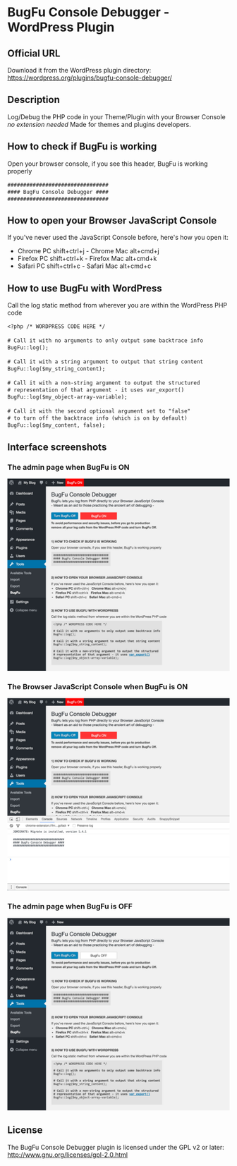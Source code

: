 # BugFu Console Debugger - WordPress Plugin

## Official URL
Download it from the WordPress plugin directory:  
https://wordpress.org/plugins/bugfu-console-debugger/

## Description
Log/Debug the PHP code in your Theme/Plugin with your Browser Console *no extension needed* Made for themes and plugins developers.

## How to check if BugFu is working
Open your browser console, if you see this header, BugFu is working properly
```
################################
#### BugFu Console Debugger ####
################################
```

## How to open your Browser JavaScript Console
If you've never used the JavaScript Console before, here's how you open it:
* Chrome PC shift+ctrl+j - Chrome Mac alt+cmd+j
* Firefox PC shift+ctrl+k - Firefox Mac alt+cmd+k
* Safari PC shift+ctrl+c - Safari Mac alt+cmd+c

## How to use BugFu with WordPress
Call the log static method from wherever you are within the WordPress PHP code
```
<?php /* WORDPRESS CODE HERE */

# Call it with no arguments to only output some backtrace info
BugFu::log();

# Call it with a string argument to output that string content
BugFu::log($my_string_content);

# Call it with a non-string argument to output the structured
# representation of that argument - it uses var_export() 
BugFu::log($my_object-array-variable);

# Call it with the second optional argument set to "false"
# to turn off the backtrace info (which is on by default) 
BugFu::log($my_content, false);
```

## Interface screenshots

### The admin page when BugFu is ON  
![The admin page when BugFu is ON](screenshot-1.jpg)

### The Browser JavaScript Console when BugFu is ON  
![The Browser JavaScript Console when BugFu is ON](screenshot-2.jpg)

### The admin page when BugFu is OFF  
![The admin page when BugFu is OFF](screenshot-3.jpg)


## License
The BugFu Console Debugger plugin is licensed under the GPL v2 or later:  
http://www.gnu.org/licenses/gpl-2.0.html

